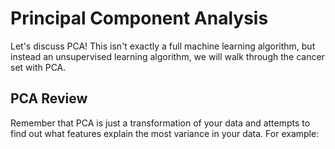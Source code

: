 # Principal Component Analysis

Let's discuss PCA! This isn't exactly a full machine learning algorithm, but instead an unsupervised learning algorithm, we will walk through the cancer set with PCA.

## PCA Review

Remember that PCA is just a transformation of your data and attempts to find out what features explain the most variance in your data. For example:
